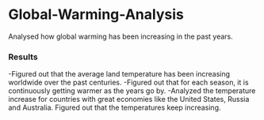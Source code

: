 # Global-Warming-Analysis
Analysed how global warming has been increasing in the past years.

### Results
-Figured out that the average land temperature has been increasing worldwide over the past centuries.
-Figured out that for each season, it is continuously getting warmer as the years go by.
-Analyzed the temperature increase for countries with great economies like the United States, Russia and Australia. Figured out that the temperatures keep increasing. 

